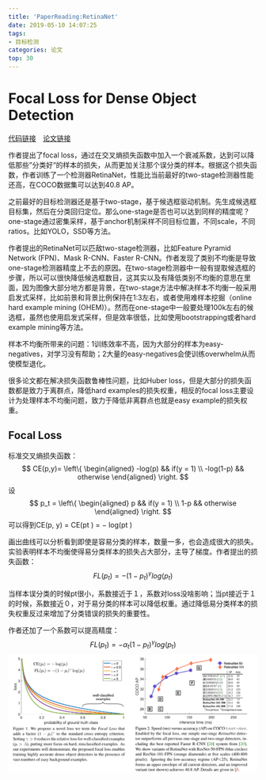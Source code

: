 ```yaml
---
title: 'PaperReading:RetinaNet'
date: 2019-05-10 14:07:25
tags:
- 目标检测
categories: 论文
top: 30
---
```


# Focal Loss for Dense Object Detection

[代码链接](https://github.com/facebookresearch/Detectron)　[论文链接](https://arxiv.org/abs/1708.02002)

作者提出了focal loss，通过在交叉熵损失函数中加入一个衰减系数，达到可以降低那些”分类好“的样本的损失，从而更加关注那个误分类的样本。根据这个损失函数，作者训练了一个检测器RetinaNet，性能比当前最好的two-stage检测器性能还高，在COCO数据集可以达到40.8 AP。

之前最好的目标检测器还是基于two-stage，基于候选框驱动机制。先生成候选框目标集，然后在分类回归定位。那么one-stage是否也可以达到同样的精度呢？one-stage通过密集采样，基于anchor机制采样不同目标位置，不同scale，不同ratios。比如YOLO，SSD等方法。

作者提出的RetinaNet可以匹敌two-stage检测器，比如Feature Pyramid Network (FPN)、Mask R-CNN、Faster R-CNN。作者发现了类别不均衡是导致one-stage检测器精度上不去的原因。在two-stage检测器中一般有提取候选框的步骤，所以可以很快降低候选框数目，这其实以及有降低类别不均衡的意思在里面，因为图像大部分地方都是背景，在two-stage方法中解决样本不均衡一般采用启发式采样，比如前景和背景比例保持在1:3左右，或者使用难样本挖掘（online hard example mining (OHEM)）。然而在one-stage中一般要处理100k左右的候选框，虽然也使用启发式采样，但是效率很低，比如使用bootstrapping或者hard example mining等方法。

样本不均衡所带来的问题：1训练效率不高，因为大部分的样本为easy-negatives，对学习没有帮助；2大量的easy-negatives会使训练overwhelm从而使模型退化。

很多论文都在解决损失函数鲁棒性问题，比如Huber loss，但是大部分的损失函数都是致力于离群点，降低hard examples的损失权重，相反的focal loss主要设计为处理样本不均衡问题，致力于降低非离群点也就是easy example的损失权重。

## Focal Loss

标准交叉熵损失函数：
$$
CE(p,y)= \left\{
\begin{aligned}
-log(p) && if(y = 1) \\
-log(1-p) && otherwise 
\end{aligned}
\right.
$$
设
$$
p_t = \left\{
\begin{aligned}
p && if(y = 1) \\
1-p && otherwise 
\end{aligned}
\right.
$$
可以得到CE(p, y) = CE(pt ) = − log(pt )

画出曲线可以分析看到即使是容易分类的样本，数量一多，也会造成很大的损失。实验表明样本不均衡使得易分类样本的损失占大部分，主导了梯度。作者提出的损失函数：
$$
FL(p_t ) = −(1 − p_t )^γ log(p_t )
$$


当样本误分类的时候pt很小，系数接近于１，系数对loss没啥影响；当pt接近于１的时候，系数接近０，对于易分类的样本可以降低权重。通过降低易分类样本的损失权重反过来增加了分类错误的损失的重要性。

作者还加了一个系数可以提高精度：
$$
FL(p_t ) = −α_t (1 − p_t )^γ log(p_t )
$$
![图片](https://raw.githubusercontent.com/clancylian/blogpic/master/retinanet.png)